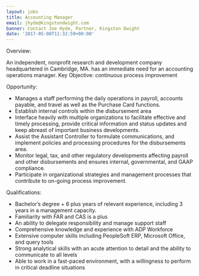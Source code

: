 ```yaml
---
layout: jobs
title: Accounting Manager
email: jhyde@kingstondwight.com
banner: Contact Joe Hyde, Partner, Kingston Dwight
date: '2017-05-08T11:32:59+00:00'
---
```



Overview:

An independent, nonprofit research and development company headquartered in Cambridge, MA. has an immediate need for an accounting operations manager. Key Objective:  continuous process improvement

Opportunity:

* Manages a staff performing the daily operations in payroll, accounts payable, and travel  as well as the Purchase Card functions.
* Establish internal controls within the disbursement area
* Interface heavily with multiple organizations to facilitate effective and timely processing, provide critical information and status updates and keep abreast of important business developments.
* Assist the Assistant Controller to formulate communications, and implement policies and processing procedures for the disbursements area.
* Monitor legal, tax, and other regulatory developments affecting payroll and other disbursements and ensures internal, governmental, and GAAP compliance.
* Participate in organizational strategies and management processes that contribute to on-going process improvement.

Qualifications:

* Bachelor’s degree + 6 plus years of relevant experience, including 3 years in a management capacity.
* Familiarity with FAR and CAS is a plus
* An ability to delegate responsibility and manage support staff
* Comprehensive knowledge and experience with ADP Workforce
* Extensive computer skills including PeopleSoft ERP, Microsoft Office, and query tools
* Strong analytical skills with an acute attention to detail and the ability to communicate to all levels
* Able to work in a fast-paced environment, with a willingness to perform in critical deadline situations

